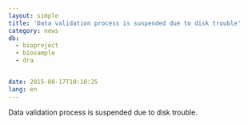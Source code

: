 ```yaml
---
layout: simple
title: 'Data validation process is suspended due to disk trouble'
category: news
db:
  - bioproject
  - biosample
  - dra


date: 2015-08-17T10:10:25
lang: en
---
```


Data validation process is suspended due to disk trouble.
